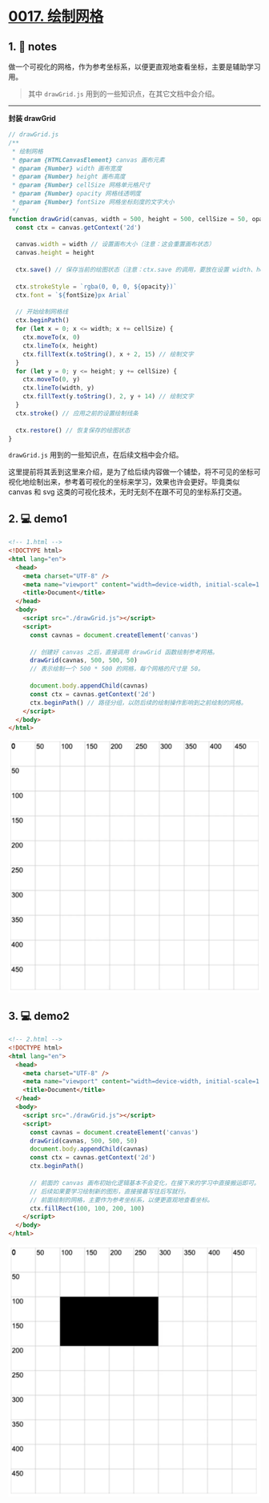 # [0017. 绘制网格](https://github.com/Tdahuyou/canvas/tree/main/0017.%20%E7%BB%98%E5%88%B6%E7%BD%91%E6%A0%BC)


<!-- region:toc -->

<!-- endregion:toc -->

## 1. 📒 notes

做一个可视化的网格，作为参考坐标系，以便更直观地查看坐标，主要是辅助学习用。
> 其中 `drawGrid.js` 用到的一些知识点，在其它文档中会介绍。

---

**封装 drawGrid**

```js
// drawGrid.js
/**
 * 绘制网格
 * @param {HTMLCanvasElement} canvas 画布元素
 * @param {Number} width 画布宽度
 * @param {Number} height 画布高度
 * @param {Number} cellSize 网格单元格尺寸
 * @param {Number} opacity 网格线透明度
 * @param {Number} fontSize 网格坐标刻度的文字大小
 */
function drawGrid(canvas, width = 500, height = 500, cellSize = 50, opacity = 0.2, fontSize = 14) {
  const ctx = canvas.getContext('2d')

  canvas.width = width // 设置画布大小（注意：这会重置画布状态）
  canvas.height = height

  ctx.save() // 保存当前的绘图状态（注意：ctx.save 的调用，要放在设置 width、height 之后。）

  ctx.strokeStyle = `rgba(0, 0, 0, ${opacity})`
  ctx.font = `${fontSize}px Arial`

  // 开始绘制网格线
  ctx.beginPath()
  for (let x = 0; x <= width; x += cellSize) {
    ctx.moveTo(x, 0)
    ctx.lineTo(x, height)
    ctx.fillText(x.toString(), x + 2, 15) // 绘制文字
  }
  for (let y = 0; y <= height; y += cellSize) {
    ctx.moveTo(0, y)
    ctx.lineTo(width, y)
    ctx.fillText(y.toString(), 2, y + 14) // 绘制文字
  }
  ctx.stroke() // 应用之前的设置绘制线条

  ctx.restore() // 恢复保存的绘图状态
}
```

`drawGrid.js` 用到的一些知识点，在后续文档中会介绍。

这里提前将其丢到这里来介绍，是为了给后续内容做一个铺垫，将不可见的坐标可视化地绘制出来，参考着可视化的坐标来学习，效果也许会更好。毕竟类似 canvas 和 svg 这类的可视化技术，无时无刻不在跟不可见的坐标系打交道。


## 2. 💻 demo1

```html
<!-- 1.html -->
<!DOCTYPE html>
<html lang="en">
  <head>
    <meta charset="UTF-8" />
    <meta name="viewport" content="width=device-width, initial-scale=1.0" />
    <title>Document</title>
  </head>
  <body>
    <script src="./drawGrid.js"></script>
    <script>
      const cavnas = document.createElement('canvas')

      // 创建好 canvas 之后，直接调用 drawGrid 函数绘制参考网格。
      drawGrid(cavnas, 500, 500, 50)
      // 表示绘制一个 500 * 500 的网格，每个网格的尺寸是 50。

      document.body.appendChild(cavnas)
      const ctx = cavnas.getContext('2d')
      ctx.beginPath() // 路径分组，以防后续的绘制操作影响到之前绘制的网格。
    </script>
  </body>
</html>
```

![](md-imgs/2024-10-03-23-22-09.png)

## 3. 💻 demo2

```html
<!-- 2.html -->
<!DOCTYPE html>
<html lang="en">
  <head>
    <meta charset="UTF-8" />
    <meta name="viewport" content="width=device-width, initial-scale=1.0" />
    <title>Document</title>
  </head>
  <body>
    <script src="./drawGrid.js"></script>
    <script>
      const cavnas = document.createElement('canvas')
      drawGrid(cavnas, 500, 500, 50)
      document.body.appendChild(cavnas)
      const ctx = cavnas.getContext('2d')
      ctx.beginPath()

      // 前面的 canvas 画布初始化逻辑基本不会变化，在接下来的学习中直接搬运即可。
      // 后续如果要学习绘制新的图形，直接接着写往后写就行。
      // 前面绘制的网格，主要作为参考坐标系，以便更直观地查看坐标。
      ctx.fillRect(100, 100, 200, 100)
    </script>
  </body>
</html>
```

![](md-imgs/2024-10-03-23-22-19.png)